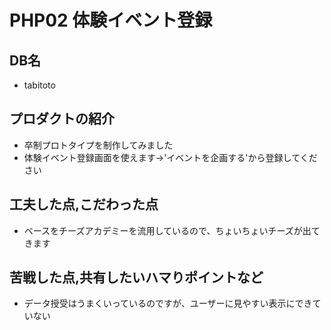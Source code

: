 # PHP02 体験イベント登録
## DB名
- tabitoto
## プロダクトの紹介
- 卒制プロトタイプを制作してみました
- 体験イベント登録画面を使えます→'イベントを企画する'から登録してください
## 工夫した点,こだわった点
- ベースをチーズアカデミーを流用しているので、ちょいちょいチーズが出てきます
## 苦戦した点,共有したいハマりポイントなど
- データ授受はうまくいっているのですが、ユーザーに見やすい表示にできていない

